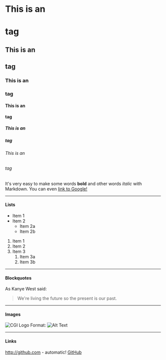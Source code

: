# This is an <h1> tag
## This is an <h2> tag
### This is an <h3> tag
#### This is an <h4> tag
##### This is an <h5> tag
###### This is an <h6> tag

It's very easy to make some words **bold** and other words *italic* with Markdown. 
You can even [link to Google!](http://google.com)

-------------------------
#### Lists
* Item 1
* Item 2
   * Item 2a
   * Item 2b
  
1. Item 1
1. Item 2
1. Item 3
   1. Item 3a
   1. Item 3b 
   
-------------------------
#### Blockquotes  
As Kanye West said:

> We're living the future so
> the present is our past.

-------------------------

#### Images
![CGI Logo](http://geosciml.com/theme/img/logo-iugs.png)
Format: ![Alt Text](url)

----------------------------

#### Links
http://github.com - automatic!
[GitHub](http://github.com)
